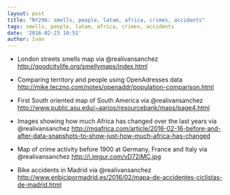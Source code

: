 ```yaml
---
layout: post
title: "Nº296: smells, people, latam, africa, crimes, accidents"
tags: smells, people, latam, africa, crimes, accidents
date: '2016-02-23 10:51'
author: Iván
---
```


* London streets smells map via @realivansanchez
  http://goodcitylife.org/smellymaps/index.html

* Comparing territory and people using OpenAdresses data
  http://mike.teczno.com/notes/openaddr/population-comparison.html

* First South oriented map of South America via @realivansanchez
  http://www.public.asu.edu/~aarios/resourcebank/maps/page4.html

* Images showing how much Africa has changed over the last years via @realivansanchez
  http://mgafrica.com/article/2016-02-16-before-and-after-data-snapshots-to-show-just-how-much-africa-has-changed

* Map of crime activity before 1900 at Germany, France and Italy via @realivansanchez
  http://i.imgur.com/vD72iMC.jpg

* Bike accidents in Madrid via @realivansanchez
  http://www.enbicipormadrid.es/2016/02/mapa-de-accidentes-ciclistas-de-madrid.html
